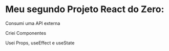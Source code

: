 # Meu segundo Projeto React do Zero:

Consumi uma API externa

Criei Componentes

Usei Props, useEffect e useState


